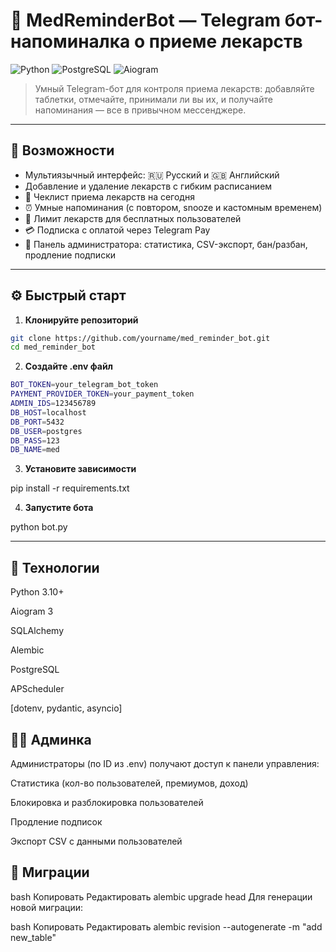 # 💊 MedReminderBot — Telegram бот-напоминалка о приеме лекарств

![Python](https://img.shields.io/badge/Python-3.10+-blue?style=flat&logo=python)
![PostgreSQL](https://img.shields.io/badge/Database-PostgreSQL-blue?style=flat&logo=postgresql)
![Aiogram](https://img.shields.io/badge/Framework-Aiogram-2ec866?style=flat&logo=telegram)

> Умный Telegram-бот для контроля приема лекарств: добавляйте таблетки, отмечайте, принимали ли вы их, и получайте напоминания — все в привычном мессенджере.

---

## 🚀 Возможности

- Мультиязычный интерфейс: 🇷🇺 Русский и 🇬🇧 Английский
- Добавление и удаление лекарств с гибким расписанием
- 📆 Чеклист приема лекарств на сегодня
- ⏰ Умные напоминания (с повтором, snooze и кастомным временем)
- 🧠 Лимит лекарств для бесплатных пользователей
- 💳 Подписка с оплатой через Telegram Pay
- 👑 Панель администратора: статистика, CSV-экспорт, бан/разбан, продление подписки

---

## ⚙️ Быстрый старт

1. **Клонируйте репозиторий**

```bash
git clone https://github.com/yourname/med_reminder_bot.git
cd med_reminder_bot
```

2. **Создайте .env файл**

```bash
BOT_TOKEN=your_telegram_bot_token
PAYMENT_PROVIDER_TOKEN=your_payment_token
ADMIN_IDS=123456789
DB_HOST=localhost
DB_PORT=5432
DB_USER=postgres
DB_PASS=123
DB_NAME=med
```

3. **Установите зависимости**

pip install -r requirements.txt

4. **Запустите бота**

python bot.py

---

## 🧪 Технологии

Python 3.10+

Aiogram 3

SQLAlchemy

Alembic

PostgreSQL

APScheduler

[dotenv, pydantic, asyncio]


## 👩‍💻 Админка

Администраторы (по ID из .env) получают доступ к панели управления:

Статистика (кол-во пользователей, премиумов, доход)

Блокировка и разблокировка пользователей

Продление подписок

Экспорт CSV с данными пользователей

## 📂 Миграции

bash
Копировать
Редактировать
alembic upgrade head
Для генерации новой миграции:

bash
Копировать
Редактировать
alembic revision --autogenerate -m "add new_table"
        
